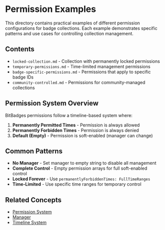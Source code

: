 # Permission Examples

This directory contains practical examples of different permission configurations for badge collections. Each example demonstrates specific patterns and use cases for controlling collection management.

## Contents

- `locked-collection.md` - Collection with permanently locked permissions
- `temporary-permissions.md` - Time-limited management permissions
- `badge-specific-permissions.md` - Permissions that apply to specific badge IDs
- `community-controlled.md` - Permissions for community-managed collections

## Permission System Overview

BitBadges permissions follow a timeline-based system where:

1. **Permanently Permitted Times** - Permission is always allowed
2. **Permanently Forbidden Times** - Permission is always denied  
3. **Default (Empty)** - Permission is soft-enabled (manager can change)

## Common Patterns

- **No Manager** - Set manager to empty string to disable all management
- **Complete Control** - Empty permission arrays for full soft-enabled control
- **Locked Forever** - Use `permanentlyForbiddenTimes: FullTimeRanges`
- **Time-Limited** - Use specific time ranges for temporary control

## Related Concepts

- [Permission System](../../concepts/permissions/permission-system.md)
- [Manager](../../concepts/manager.md)
- [Timeline System](../../concepts/timeline-system.md)
